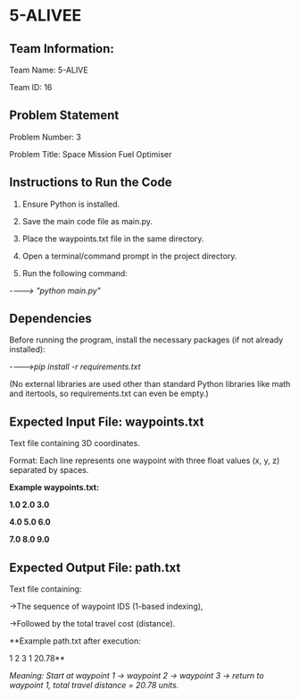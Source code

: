 # 5-ALIVEE
Team Information:
-
Team Name: 5-ALIVE

Team ID: 16

Problem Statement
-
Problem Number: 3

Problem Title: Space Mission Fuel Optimiser

Instructions to Run the Code
-
1) Ensure Python is installed.

2) Save the main code file as main.py.

3) Place the waypoints.txt file in the same directory.

4) Open a terminal/command prompt in the project directory.

5) Run the following command:

  *----> "python main.py"*

Dependencies
-
Before running the program, install the necessary packages (if not already installed):

*---->pip install -r requirements.txt*

(No external libraries are used other than standard Python libraries like math and itertools, so requirements.txt can even be empty.)

Expected Input File: waypoints.txt
-
Text file containing 3D coordinates.

Format: Each line represents one waypoint with three float values (x, y, z) separated by spaces.

**Example waypoints.txt:**

**1.0 2.0 3.0**

**4.0 5.0 6.0**

**7.0 8.0 9.0**

Expected Output File: path.txt
-
Text file containing:

 ->The sequence of waypoint IDS (1-based indexing),

 ->Followed by the total travel cost (distance).

**Example path.txt after execution:

1 2 3 1 20.78**

*Meaning: Start at waypoint 1 → waypoint 2 → waypoint 3 → return to waypoint 1, total travel distance = 20.78 units.*
